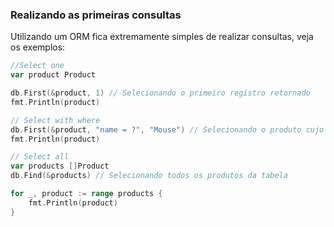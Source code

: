 ### Realizando as primeiras consultas

Utilizando um ORM fica extremamente simples de realizar consultas, veja os exemplos:

```GO
//Select one
var product Product

db.First(&product, 1) // Selecionando o primeiro registro retornado
fmt.Println(product)

// Select with where
db.First(&product, "name = ?", "Mouse") // Selecionando o produto cujo nome seja igual a "Mouse"
fmt.Println(product)

// Select all
var products []Product
db.Find(&products) // Selecionando todos os produtos da tabela

for _, product := range products {
	fmt.Println(product)
}
```